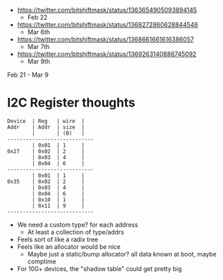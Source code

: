 * https://twitter.com/bitshiftmask/status/1363654905093894145
    * Feb 22
* https://twitter.com/bitshiftmask/status/1368272860628844548
    * Mar 6th
* https://twitter.com/bitshiftmask/status/1368661661616386057
    * Mar 7th
* https://twitter.com/bitshiftmask/status/1369263140886745092
    * Mar 9th

Feb 21 - Mar 9


# I2C Register thoughts

```
Device  | Reg   | wire  |
Addr    | Addr  | size  |
        |       | (B)   |
----------------------------
        | 0x01  | 1     |
0x27    | 0x02  | 2     |
        | 0x03  | 4     |
        | 0x04  | 6     |
----------------------------
        | 0x01  | 1     |
0x35    | 0x02  | 2     |
        | 0x03  | 4     |
        | 0x04  | 6     |
        | 0x10  | 1     |
        | 0x11  | 9     |
----------------------------
```

* We need a custom type? for each address
    * At least a collection of type/addrs
* Feels sort of like a radix tree
* Feels like an allocator would be nice
    * Maybe just a static/bump allocator? all data known at boot, maybe comptime
* For 100+ devices, the "shadow table" could get pretty big
